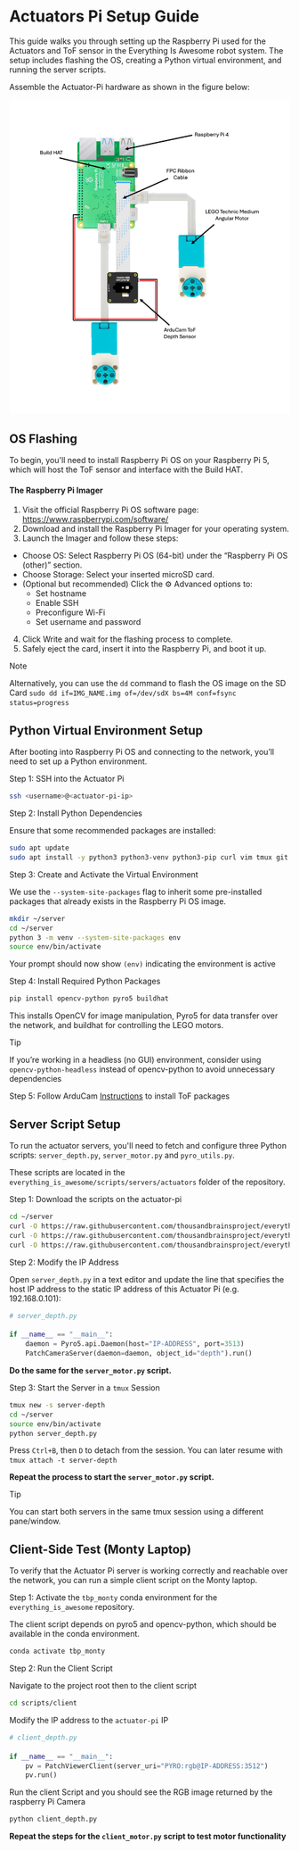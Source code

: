 # Actuators Pi Setup Guide

This guide walks you through setting up the Raspberry Pi used for the Actuators and ToF sensor in the
Everything Is Awesome robot system. The setup includes flashing the OS, creating a Python virtual
environment, and running the server scripts.

Assemble the Actuator-Pi hardware as shown in the figure below:

![](media/actuators.png)

## OS Flashing

To begin, you'll need to install Raspberry Pi OS on your Raspberry Pi 5, which will host the ToF sensor and
interface with the Build HAT.

#### The Raspberry Pi Imager

1) Visit the official Raspberry Pi OS software page: https://www.raspberrypi.com/software/
2) Download and install the Raspberry Pi Imager for your operating system.
3) Launch the Imager and follow these steps:

* Choose OS: Select Raspberry Pi OS (64-bit) under the “Raspberry Pi OS (other)” section.
* Choose Storage: Select your inserted microSD card.
* (Optional but recommended) Click the ⚙️ Advanced options to:
    * Set hostname
    * Enable SSH
    * Preconfigure Wi-Fi
    * Set username and password
4) Click Write and wait for the flashing process to complete.
5) Safely eject the card, insert it into the Raspberry Pi, and boot it up.

> [!NOTE]
> Alternatively, you can use the `dd` command to flash the OS image on the SD Card
> `sudo dd if=IMG_NAME.img of=/dev/sdX bs=4M conf=fsync status=progress`


## Python Virtual Environment Setup

After booting into Raspberry Pi OS and connecting to the network, you’ll need to set up a Python
environment.

Step 1: SSH into the Actuator Pi

```bash
ssh <username>@<actuator-pi-ip>
```

Step 2: Install Python Dependencies

Ensure that some recommended packages are installed:

```bash
sudo apt update
sudo apt install -y python3 python3-venv python3-pip curl vim tmux git
```

Step 3: Create and Activate the Virtual Environment

We use the `--system-site-packages` flag to inherit some pre-installed packages that already
exists in the Raspberry Pi OS image.

```bash
mkdir ~/server
cd ~/server
python 3 -m venv --system-site-packages env
source env/bin/activate
```

Your prompt should now show `(env)` indicating the environment is active

Step 4: Install Required Python Packages

```bash
pip install opencv-python pyro5 buildhat
```

This installs OpenCV for image manipulation, Pyro5 for data transfer over the network,
and buildhat for controlling the LEGO motors.

> [!TIP]
> If you’re working in a headless (no GUI) environment, consider using `opencv-python-headless`
> instead of opencv-python to avoid unnecessary dependencies

Step 5: Follow ArduCam [Instructions](https://www.arducam.com/docs/tof-camera-getting-started/Example/quick_start.html#python) to install ToF packages



## Server Script Setup

To run the actuator servers, you'll need to fetch and configure three Python
scripts: `server_depth.py`, `server_motor.py` and `pyro_utils.py`.

These scripts are located in the `everything_is_awesome/scripts/servers/actuators` folder of the repository.

Step 1: Download the scripts on the actuator-pi

```bash
cd ~/server
curl -O https://raw.githubusercontent.com/thousandbrainsproject/everything_is_awesome/refs/heads/main/scripts/servers/actuators/server_depth.py
curl -O https://raw.githubusercontent.com/thousandbrainsproject/everything_is_awesome/refs/heads/main/scripts/servers/actuators/server_motor.py
curl -O https://raw.githubusercontent.com/thousandbrainsproject/everything_is_awesome/refs/heads/main/scripts/servers/actuators/pyro_utils.py
```

Step 2: Modify the IP Address

Open `server_depth.py` in a text editor and update the line that specifies the host IP address to the static
IP address of this Actuator Pi (e.g. 192.168.0.101):

```python
# server_depth.py

if __name__ == "__main__":
    daemon = Pyro5.api.Daemon(host="IP-ADDRESS", port=3513)
    PatchCameraServer(daemon=daemon, object_id="depth").run()
```

**Do the same for the `server_motor.py` script.**

Step 3: Start the Server in a `tmux` Session

```bash
tmux new -s server-depth
cd ~/server
source env/bin/activate
python server_depth.py
```

Press `Ctrl+B`, then `D` to detach from the session. You can later resume with `tmux attach -t server-depth`

**Repeat the process to start the `server_motor.py` script.**

> [!TIP]
> You can start both servers in the same tmux session using a different pane/window.


## Client-Side Test (Monty Laptop)

To verify that the Actuator Pi server is working correctly and reachable over the network, you can run a simple client script on the Monty laptop.

Step 1: Activate the `tbp_monty` conda environment for the `everything_is_awesome` repository.

The client script depends on pyro5 and opencv-python, which should be available in the conda environment.

```bash
conda activate tbp_monty
```

Step 2: Run the Client Script

Navigate to the project root then to the client script

```bash
cd scripts/client
```

Modify the IP address to the `actuator-pi` IP

```python
# client_depth.py

if __name__ == "__main__":
    pv = PatchViewerClient(server_uri="PYRO:rgb@IP-ADDRESS:3512")
    pv.run()
```

Run the client Script and you should see the RGB image returned by the raspberry Pi Camera

```bash
python client_depth.py
```

**Repeat the steps for the `client_motor.py` script to test motor functionality**


